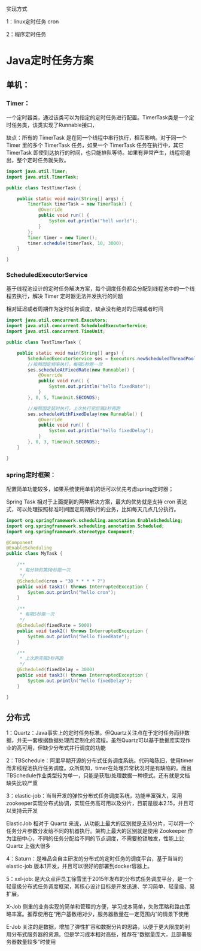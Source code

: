 实现方式

1：linux定时任务 cron

2：程序定时任务



# Java定时任务方案

## 单机：

### Timer：

一个定时器类，通过该类可以为指定的定时任务进行配置。TimerTask类是一个定时任务类，该类实现了Runnable接口，

缺点：所有的 TimerTask 是在同一个线程中串行执行，相互影响。对于同一个 Timer 里的多个 TimerTask 任务，如果一个 TimerTask 任务在执行中，其它 TimerTask 即使到达执行的时间，也只能排队等待。如果有异常产生，线程将退出，整个定时任务就失败。

```java
import java.util.Timer;
import java.util.TimerTask;

public class TestTimerTask {   

    public static void main(String[] args) {
        TimerTask timerTask = new TimerTask() {
            @Override
            public void run() {
                System.out.println("hell world");
            }
        };
        Timer timer = new Timer();
        timer.schedule(timerTask, 10, 3000);
    }  

}
```

### ScheduledExecutorService

基于线程池设计的定时任务解决方案，每个调度任务都会分配到线程池中的一个线程去执行，解决 Timer 定时器无法并发执行的问题

相对延迟或者周期作为定时任务调度，缺点没有绝对的日期或者时间

```java
import java.util.concurrent.Executors;
import java.util.concurrent.ScheduledExecutorService;
import java.util.concurrent.TimeUnit;

public class TestTimerTask {

    public static void main(String[] args) {
        ScheduledExecutorService ses = Executors.newScheduledThreadPool(5);
        //按照固定频率执行，每隔5秒跑一次
        ses.scheduleAtFixedRate(new Runnable() {
            @Override
            public void run() {
                System.out.println("hello fixedRate");
            }
        }, 0, 5, TimeUnit.SECONDS);

        //按照固定延时执行，上次执行完后隔3秒再跑
        ses.scheduleWithFixedDelay(new Runnable() {
            @Override
            public void run() {
                System.out.println("hello fixedDelay");
            }
        }, 0, 3, TimeUnit.SECONDS);
    }

}
```

### spring定时框架：

配置简单功能较多，如果系统使用单机的话可以优先考虑spring定时器；

Spring Task 相对于上面提到的两种解决方案，最大的优势就是支持 cron 表达式，可以处理按照标准时间固定周期执行的业务，比如每天几点几分执行。

```java
import org.springframework.scheduling.annotation.EnableScheduling;
import org.springframework.scheduling.annotation.Scheduled;
import org.springframework.stereotype.Component;

@Component
@EnableScheduling
public class MyTask {

    /**
     * 每分钟的第30秒跑一次
     */
    @Scheduled(cron = "30 * * * * ?")
    public void task1() throws InterruptedException {
        System.out.println("hello cron");
    }

    /**
     * 每隔5秒跑一次
     */
    @Scheduled(fixedRate = 5000)
    public void task2() throws InterruptedException {
        System.out.println("hello fixedRate");
    }

    /**
     * 上次跑完隔3秒再跑
     */
    @Scheduled(fixedDelay = 3000)
    public void task3() throws InterruptedException {
        System.out.println("hello fixedDelay");
    }

}
```



## 分布式

1：Quartz：Java事实上的定时任务标准。但Quartz关注点在于定时任务而非数据，并无一套根据数据处理而定制化的流程。虽然Quartz可以基于数据库实现作业的高可用，但缺少分布式并行调度的功能

2：TBSchedule：阿里早期开源的分布式任务调度系统。代码略陈旧，使用timer而非线程池执行任务调度。众所周知，timer在处理异常状况时是有缺陷的。而且TBSchedule作业类型较为单一，只能是获取/处理数据一种模式。还有就是文档缺失比较严重

3：elastic-job：当当开发的弹性分布式任务调度系统，功能丰富强大，采用zookeeper实现分布式协调，实现任务高可用以及分片，目前是版本2.15，并且可以支持云开发

ElasticJob 相对于 Quartz 来说，从功能上最大的区别就是支持分片，可以将一个任务分片参数分发给不同的机器执行。架构上最大的区别就是使用 Zookeeper 作为注册中心，不同的任务分配给不同的节点调度，不需要抢锁触发，性能上比 Quartz 上强大很多

4：Saturn：是唯品会自主研发的分布式的定时任务的调度平台，基于当当的elastic-job 版本1开发，并且可以很好的部署到docker容器上。

5：xxl-job: 是大众点评员工徐雪里于2015年发布的分布式任务调度平台，是一个轻量级分布式任务调度框架，其核心设计目标是开发迅速、学习简单、轻量级、易扩展。



X-Job 侧重的业务实现的简单和管理的方便，学习成本简单，失败策略和路由策略丰富。推荐使用在“用户基数相对少，服务器数量在一定范围内”的情景下使用

E-Job 关注的是数据，增加了弹性扩容和数据分片的思路，以便于更大限度的利用分布式服务器的资源。但是学习成本相对高些，推荐在“数据量庞大，且部署服务器数量较多”时使用

